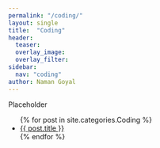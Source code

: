 ```yaml
---
permalink: "/coding/"
layout: single
title:  "Coding"
header:
  teaser: 
  overlay_image: 
  overlay_filter: 
sidebar:
  nav: "coding"
author: Naman Goyal
---
```

Placeholder

<ul>
  {% for post in site.categories.Coding %}
    <li>
      <a href="{{ post.url }}">{{ post.title }}</a>
    </li>
  {% endfor %}
</ul>
